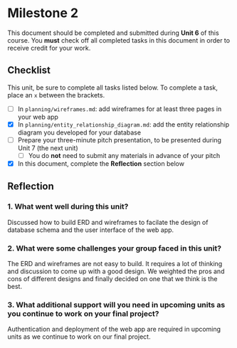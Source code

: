 # Milestone 2

This document should be completed and submitted during **Unit 6** of this course. You **must** check off all completed tasks in this document in order to receive credit for your work.

## Checklist

This unit, be sure to complete all tasks listed below. To complete a task, place an `x` between the brackets.

- [ ] In `planning/wireframes.md`: add wireframes for at least three pages in your web app
- [x] In `planning/entity_relationship_diagram.md`: add the entity relationship diagram you developed for your database
- [ ] Prepare your three-minute pitch presentation, to be presented during Unit 7 (the next unit)
  - [ ] You do **not** need to submit any materials in advance of your pitch
- [x] In this document, complete the **Reflection** section below

## Reflection

### 1. What went well during this unit?

Discussed how to build ERD and wireframes to facilate the design of database schema and the user interface of the web app.

### 2. What were some challenges your group faced in this unit?

The ERD and wireframes are not easy to build. It requires a lot of thinking and discussion to come up with a good design. We weighted the pros and cons of different designs and finally decided on one that we think is the best.

### 3. What additional support will you need in upcoming units as you continue to work on your final project?

Authentication and deployment of the web app are required in upcoming units as we continue to work on our final project.
